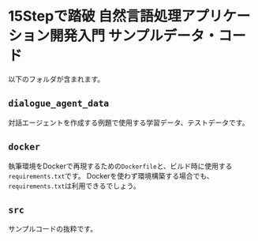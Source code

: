15Stepで踏破 自然言語処理アプリケーション開発入門
サンプルデータ・コード
==========================================

以下のフォルダが含まれます。

`dialogue_agent_data`
--------------------
対話エージェントを作成する例題で使用する学習データ、テストデータです。

`docker`
--------
執筆環境をDockerで再現するための`Dockerfile`と、ビルド時に使用する`requirements.txt`です。
Dockerを使わず環境構築する場合でも、`requirements.txt`は利用できるでしょう。

`src`
-----
サンプルコードの抜粋です。
